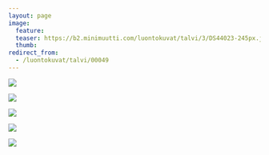 ```yaml
---
layout: page
image:
  feature:
  teaser: https://b2.minimuutti.com/luontokuvat/talvi/3/DS44023-245px.jpg
  thumb:
redirect_from:
  - /luontokuvat/talvi/00049
---
```


![](https://b2.minimuutti.com/luontokuvat/talvi/3/DS43718-800px.jpg)

![](https://b2.minimuutti.com/luontokuvat/talvi/3/DS43712-800px.jpg)

![](https://b2.minimuutti.com/luontokuvat/talvi/3/DS44023-800px.jpg)

![](https://b2.minimuutti.com/luontokuvat/talvi/3/DS43787-800px.jpg)

![](https://b2.minimuutti.com/luontokuvat/talvi/3/DS43771-800px.jpg)

